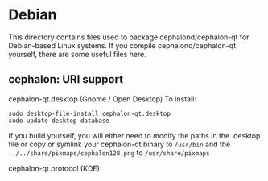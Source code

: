 
Debian
====================
This directory contains files used to package cephalond/cephalon-qt
for Debian-based Linux systems. If you compile cephalond/cephalon-qt yourself, there are some useful files here.

## cephalon: URI support ##


cephalon-qt.desktop  (Gnome / Open Desktop)
To install:

	sudo desktop-file-install cephalon-qt.desktop
	sudo update-desktop-database

If you build yourself, you will either need to modify the paths in
the .desktop file or copy or symlink your cephalon-qt binary to `/usr/bin`
and the `../../share/pixmaps/cephalon128.png` to `/usr/share/pixmaps`

cephalon-qt.protocol (KDE)


